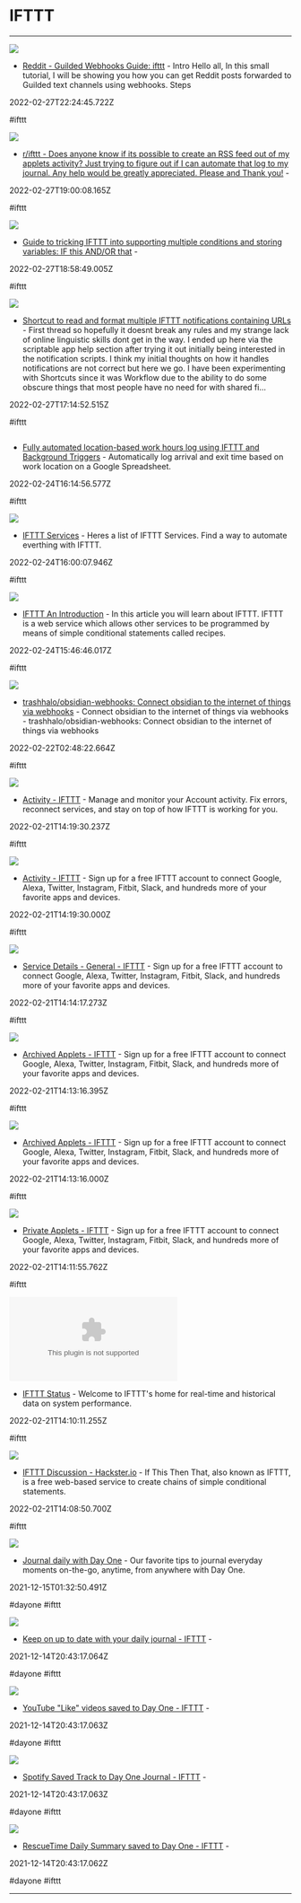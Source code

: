 # IFTTT

---

![](https://rdl.ink/render/https%3A%2F%2Fwww.reddit.com%2Fr%2Fifttt%2Fcomments%2Fsshqyy%2Freddit_guilded_webhooks_guide)

- [Reddit - Guilded Webhooks Guide: ifttt](https://www.reddit.com/r/ifttt/comments/sshqyy/reddit_guilded_webhooks_guide) - Intro Hello all, In this small tutorial, I will be showing you how you can get Reddit posts forwarded to Guilded text channels using webhooks. Steps

2022-02-27T22:24:45.722Z

#ifttt

![](https://share.redd.it/preview/post/sw8wri)

- [r/ifttt - Does anyone know if its possible to create an RSS feed out of my applets activity? Just trying to figure out if I can automate that log to my journal. Any help would be greatly appreciated. Please and Thank you!](https://www.reddit.com/r/ifttt/comments/sw8wri/does_anyone_know_if_its_possible_to_create_an_rss) - 

2022-02-27T19:00:08.165Z

#ifttt

![](https://rdl.ink/render/https%3A%2F%2Fwww.reddit.com%2Fr%2Fifttt%2Fcomments%2Fek38rs%2Fguide_to_tricking_ifttt_into_supporting_multiple)

- [Guide to tricking IFTTT into supporting multiple conditions and storing variables: IF this AND/OR that](https://www.reddit.com/r/ifttt/comments/ek38rs/guide_to_tricking_ifttt_into_supporting_multiple) - 

2022-02-27T18:58:49.005Z

#ifttt

![](https://talk.automators.fm/uploads/default/original/1X/a6448e3d407f60bb357124a0b8b36fc47052cce5.png)

- [Shortcut to read and format multiple IFTTT notifications containing URLs](https://talk.automators.fm/t/shortcut-to-read-and-format-multiple-ifttt-notifications-containing-urls/3825) - First thread so hopefully it doesnt break any rules and my strange lack of online linguistic skills dont get in the way. I ended up here via the scriptable app help section after trying it out initially being interested in the notification scripts. I think my initial thoughts on how it handles notifications are not correct but here we go.  I have been experimenting with Shortcuts since it was Workflow due to the ability to do some obscure things that most people have no need for with shared fi...

2022-02-27T17:14:52.515Z

#ifttt

![]()

- [Fully automated location-based work hours log using IFTTT and Background Triggers](https://www.pushcut.io/guides/iftttwebhook.html) - Automatically log arrival and exit time based on work location on a Google Spreadsheet.

2022-02-24T16:14:56.577Z

#ifttt

![](https://automatelife.net/wp-content/uploads/2021/04/IFTTT-Services-Featured-Image.png)

- [IFTTT Services](https://automatelife.net/ifttt-services) - Heres a list of IFTTT Services. Find a way to automate everthing with IFTTT.

2022-02-24T16:00:07.946Z

#ifttt

![](https://www.c-sharpcorner.com/images/csharp-corner.png)

- [IFTTT An Introduction](https://www.c-sharpcorner.com/UploadFile/f55fd9/ifttt-an-introduction) - In this article you will learn about IFTTT. IFTTT is a web service which allows other services to be programmed by means of simple conditional statements called recipes.

2022-02-24T15:46:46.017Z

#ifttt

![](https://opengraph.githubassets.com/e45835a966b3ef50479d3e5c18479b0a462fcc914bb8618aae7d6fa4535e4b38/trashhalo/obsidian-webhooks)

- [trashhalo/obsidian-webhooks: Connect obsidian to the internet of things via webhooks](https://github.com/trashhalo/obsidian-webhooks) - Connect obsidian to the internet of things via webhooks - trashhalo/obsidian-webhooks: Connect obsidian to the internet of things via webhooks

2022-02-22T02:48:22.664Z

#ifttt

![](http://web-assets.ifttt.com/packs/media/shared/ifttt-banner-287889aa7d44e76a8d08.png)

- [Activity - IFTTT](https://ifttt.com/activity) - Manage and monitor your Account activity. Fix errors, reconnect services, and stay on top of how IFTTT is working for you.

2022-02-21T14:19:30.237Z

#ifttt

![](http://web-assets.ifttt.com/packs/media/shared/ifttt-banner-287889aa7d44e76a8d08.png)

- [Activity - IFTTT](https://ifttt.com/join) - Sign up for a free IFTTT account to connect Google, Alexa, Twitter, Instagram, Fitbit, Slack, and hundreds more of your favorite apps and devices.

2022-02-21T14:19:30.000Z

#ifttt

![](http://web-assets.ifttt.com/packs/media/shared/ifttt-banner-287889aa7d44e76a8d08.png)

- [Service Details - General - IFTTT](https://platform.ifttt.com/services/hello_world_086b07cf29/general) - Sign up for a free IFTTT account to connect Google, Alexa, Twitter, Instagram, Fitbit, Slack, and hundreds more of your favorite apps and devices.

2022-02-21T14:14:17.273Z

#ifttt

![](http://web-assets.ifttt.com/packs/media/shared/ifttt-banner-287889aa7d44e76a8d08.png)

- [Archived Applets - IFTTT](https://platform.ifttt.com/p/whoisdsmith/applets/archived) - Sign up for a free IFTTT account to connect Google, Alexa, Twitter, Instagram, Fitbit, Slack, and hundreds more of your favorite apps and devices.

2022-02-21T14:13:16.395Z

#ifttt

![](http://web-assets.ifttt.com/packs/media/shared/ifttt-banner-287889aa7d44e76a8d08.png)

- [Archived Applets - IFTTT](https://ifttt.com/join?psu_=1) - Sign up for a free IFTTT account to connect Google, Alexa, Twitter, Instagram, Fitbit, Slack, and hundreds more of your favorite apps and devices.

2022-02-21T14:13:16.000Z

#ifttt

![](http://web-assets.ifttt.com/packs/media/shared/ifttt-banner-287889aa7d44e76a8d08.png)

- [Private Applets - IFTTT](https://platform.ifttt.com/p/whoisdsmith/applets/private) - Sign up for a free IFTTT account to connect Google, Alexa, Twitter, Instagram, Fitbit, Slack, and hundreds more of your favorite apps and devices.

2022-02-21T14:11:55.762Z

#ifttt

![](https://rdl.ink/render/https%3A%2F%2Fstatus.ifttt.com)

- [IFTTT Status](https://status.ifttt.com) - Welcome to IFTTT's home for real-time and historical data on system performance.

2022-02-21T14:10:11.255Z

#ifttt

![](https://hackster.imgix.net/uploads/attachments/220932/VsMNo4n066UhP5v0EaNv.png?auto=compress%2Cformat&w=200&h=200&fit=fillmax&bg=fff&dpr=2)

- [IFTTT Discussion - Hackster.io](https://www.hackster.io/ifttt/discussion) - If This Then That, also known as IFTTT, is a free web-based service to create chains of simple conditional statements.

2022-02-21T14:08:50.700Z

#ifttt

![](https://images.ctfassets.net/mrsnpomeucef/AYQXNIyZ7KiUr4J7KE2JS/67cd7bbbc19977aecd8210b24f3f1f10/IFTTT_Blog_post_DayOne_4320x2160.png?w=720&h=360)

- [Journal daily with Day One](https://ifttt.com/explore/Journal_with_Day_One) - Our favorite tips to journal everyday moments on-the-go, anytime, from anywhere with Day One.

2021-12-15T01:32:50.491Z

#dayone #ifttt

![](https://ifttt.com/applet_embeds/thZEcMSH/image?height=630&width=1200)

- [Keep on up to date with your daily journal - IFTTT](https://ifttt.com/applets/thZEcMSH-keep-on-up-to-date-with-your-daily-journal) - 

2021-12-14T20:43:17.064Z

#dayone #ifttt

![](https://ifttt.com/applet_embeds/AtLSjzCS/image?height=630&width=1200)

- [YouTube "Like" videos saved to Day One - IFTTT](https://ifttt.com/applets/AtLSjzCS-youtube-like-videos-saved-to-day-one) - 

2021-12-14T20:43:17.063Z

#dayone #ifttt

![](https://ifttt.com/applet_embeds/rbHx6kmG/image?height=630&width=1200)

- [Spotify Saved Track to Day One Journal - IFTTT](https://ifttt.com/applets/rbHx6kmG-spotify-saved-track-to-day-one-journal) - 

2021-12-14T20:43:17.063Z

#dayone #ifttt

![](https://ifttt.com/applet_embeds/DPBEDyXk/image?height=630&width=1200)

- [RescueTime Daily Summary saved to Day One - IFTTT](https://ifttt.com/applets/DPBEDyXk-rescuetime-daily-summary-saved-to-day-one) - 

2021-12-14T20:43:17.062Z

#dayone #ifttt

---

